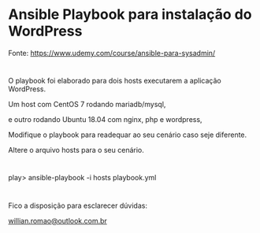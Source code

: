 # Ansible Playbook para instalação do WordPress

Fonte: https://www.udemy.com/course/ansible-para-sysadmin/
#
O playbook foi elaborado para dois hosts executarem a aplicação WordPress.

Um host com CentOS 7 rodando mariadb/mysql,

e outro rodando Ubuntu 18.04 com nginx, php e wordpress,

Modifique o playbook para readequar ao seu cenário caso seje diferente.

Altere o arquivo hosts para o seu cenário.
#
play> ansible-playbook -i hosts playbook.yml
#
Fico a disposição para esclarecer dúvidas:

willian.romao@outlook.com.br

